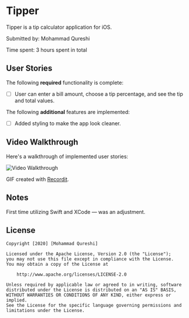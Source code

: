 # Tipper

Tipper is a tip calculator application for iOS.

Submitted by: Mohammad Qureshi

Time spent: 3 hours spent in total

## User Stories

The following **required** functionality is complete:

* [ ] User can enter a bill amount, choose a tip percentage, and see the tip and total values.

The following **additional** features are implemented:

- [ ] Added styling to make the app look cleaner.

## Video Walkthrough 

Here's a walkthrough of implemented user stories:

<img src='http://g.recordit.co/PMiOe076qV.gif' title='Video Walkthrough' width='' alt='Video Walkthrough' />

GIF created with [Recordit](https://recordit.co/).

## Notes

First time utilizing Swift and XCode — was an adjustment.
 
## License

    Copyright [2020] [Mohammad Qureshi]

    Licensed under the Apache License, Version 2.0 (the "License");
    you may not use this file except in compliance with the License.
    You may obtain a copy of the License at

        http://www.apache.org/licenses/LICENSE-2.0

    Unless required by applicable law or agreed to in writing, software
    distributed under the License is distributed on an "AS IS" BASIS,
    WITHOUT WARRANTIES OR CONDITIONS OF ANY KIND, either express or implied.
    See the License for the specific language governing permissions and
    limitations under the License.
